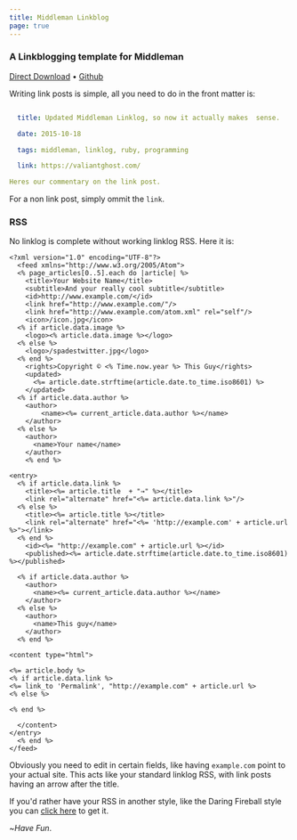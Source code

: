 ```yaml
---
title: Middleman Linkblog
page: true
---
```


### A Linkblogging template for Middleman

[Direct Download](/projects/middleman-linklog.zip) • [Github](https://github.com/Summonee/middleman-linklog)

Writing link posts is simple, all you need to do in the front matter is:

~~~yaml

  title: Updated Middleman Linklog, so now it actually makes  sense.

  date: 2015-10-18

  tags: middleman, linklog, ruby, programming 

  link: https://valiantghost.com/

Heres our commentary on the link post.

~~~

For a non link post, simply ommit the ``link``.

### RSS

No linklog is complete without working linklog RSS. Here it is:

~~~ erb
<?xml version="1.0" encoding="UTF-8"?>
  <feed xmlns="http://www.w3.org/2005/Atom"> 
  <% page_articles[0..5].each do |article| %>
    <title>Your Website Name</title>
    <subtitle>And your really cool subtitle</subtitle>
    <id>http://www.example.com/</id>
    <link href="http://www.example.com/"/>
    <link href="http://www.example.com/atom.xml" rel="self"/>
    <icon>/icon.jpg</icon>
  <% if article.data.image %>
    <logo><% article.data.image %></logo>
  <% else %>
    <logo>/spadestwitter.jpg</logo>
  <% end %>
    <rights>Copyright © <% Time.now.year %> This Guy</rights>
    <updated>
      <%= article.date.strftime(article.date.to_time.iso8601) %>             
    </updated>
  <% if article.data.author %>
    <author>
        <name><%= current_article.data.author %></name>
    </author>
  <% else %>
    <author>
      <name>Your name</name>
    </author>
    <% end %>
    
<entry>
  <% if article.data.link %>
    <title><%= article.title  + "→" %></title>
    <link rel="alternate" href="<%= article.data.link %>"/>
  <% else %>
    <title><%= article.title %></title>
    <link rel="alternate" href="<%= 'http://example.com' + article.url %>"></link>
  <% end %>
    <id><%= "http://example.com" + article.url %></id>
    <published><%= article.date.strftime(article.date.to_time.iso8601) %></published>

  <% if article.data.author %>
    <author>
      <name><%= current_article.data.author %></name>
    </author>
  <% else %>
    <author>
      <name>This guy</name>
    </author>
  <% end %>

<content type="html">
  
<%= article.body %>
<% if article.data.link %>
<%= link_to 'Permalink', "http://example.com" + article.url %>
<% else %>
  
<% end %>
  
  </content>
</entry>
  <% end %>
</feed>
~~~

Obviously you need to edit in certain fields, like having ```example.com``` point to your actual site. This acts like your standard linklog RSS, with link posts having an arrow after the title.

If you'd rather have your RSS in another style, like the Daring Fireball style you can [click here](/2016/01/middleman-linklog-rss-fix/) to get it.

~*Have Fun*. 